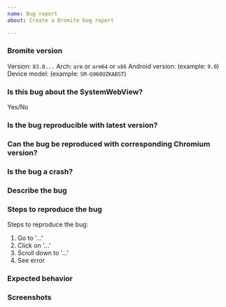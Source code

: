 ```yaml
---
name: Bug report
about: Create a Bromite bug report

---
```


<!-- Welcome! Thanks for taking time to submit a bug report.
Have you read the README? https://github.com/bromite/bromite/blob/master/README.md
Have you searched the issue tracker? https://github.com/bromite/bromite/issues
Are you sure this is not a Chromium bug? You have to test with Chromium before submitting a bug.
Are you using the latest version of Bromite?

If instead of a bug report you want to ask a question then please use the GitHub Discussions: https://github.com/bromite/bromite/discussions
-->

### Bromite version

Version: `83.0...`
Arch: `arm` or `arm64` or `x86`
Android version: (example: `9.0`)
Device model: (example: `SM-G960UZKABST`)

### Is this bug about the SystemWebView?
Yes/No

<!-- No support for SystemWebView installations is provided. -->

### Is the bug reproducible with latest version?

<!-- Do not report bugs which are not reproducible with latest version. -->

### Can the bug be reproduced with corresponding Chromium version?

<!--
Please pick the same version of Chromium as Bromite from here: https://github.com/bromite/chromium/releases
If the bug is reproducible then it might be a configuration issue or an upstream bug. Upstream bugs can be reported on the [Chromium issue tracker](https://bugs.chromium.org/p/chromium/issues/list) and do not forget to read [Chromium project bug reporting guidelines](https://www.chromium.org/for-testers/bug-reporting-guidelines) first.
-->

### Is the bug a crash?

<!--
If yes then individuate and post the logcat dump (remove privacy sensitive information, if any), otherwise remove this section.
-->

### Describe the bug

<!-- Write here a clear and concise description of the bug. -->

### Steps to reproduce the bug

Steps to reproduce the bug:
1. Go to '...'
2. Click on '...'
3. Scroll down to '...'
4. See error

### Expected behavior

<!-- A clear and concise description of what you expected to happen. -->

### Screenshots

<!-- If applicable, add screenshots to help explain your problem. Otherwise remove this section. -->
